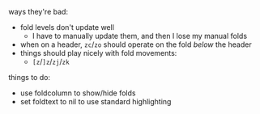 ways they're bad:
- fold levels don't update well
  - I have to manually update them, and then I lose my manual folds
- when on a header, `zc`/`zo` should operate on the fold _below_ the header
- things should play nicely with fold movements:
  - `[z`/`]z`/`zj`/`zk`

things to do:
- use foldcolumn to show/hide folds
- set foldtext to nil to use standard highlighting
